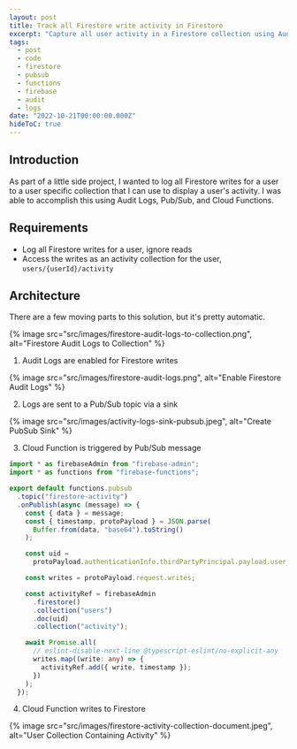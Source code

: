 ```yaml
---
layout: post
title: Track all Firestore write activity in Firestore
excerpt: "Capture all user activity in a Firestore collection using Audit Logs, Pub/Sub, and Cloud Functions."
tags:
  - post
  - code
  - firestore
  - pubsub
  - functions
  - firebase
  - audit
  - logs
date: "2022-10-21T00:00:00.000Z"
hideToC: true
---
```


## Introduction

As part of a little side project, I wanted to log all Firestore writes for a user to a user specific collection that I can use to display a user's activity. I was able to accomplish this using Audit Logs, Pub/Sub, and Cloud Functions.

## Requirements

- Log all Firestore writes for a user, ignore reads
- Access the writes as an activity collection for the user, `users/{userId}/activity`

## Architecture

There are a few moving parts to this solution, but it's pretty automatic.

{% image src="src/images/firestore-audit-logs-to-collection.png", alt="Firestore Audit Logs to Collection" %}

1. Audit Logs are enabled for Firestore writes

{% image src="src/images/firestore-audit-logs.png", alt="Enable Firestore Audit Logs" %}

2. Logs are sent to a Pub/Sub topic via a sink

{% image src="src/images/activity-logs-sink-pubsub.jpeg", alt="Create PubSub Sink" %}

3. Cloud Function is triggered by Pub/Sub message

```typescript
import * as firebaseAdmin from "firebase-admin";
import * as functions from "firebase-functions";

export default functions.pubsub
  .topic("firestore-activity")
  .onPublish(async (message) => {
    const { data } = message;
    const { timestamp, protoPayload } = JSON.parse(
      Buffer.from(data, "base64").toString()
    );

    const uid =
      protoPayload.authenticationInfo.thirdPartyPrincipal.payload.user_id;

    const writes = protoPayload.request.writes;

    const activityRef = firebaseAdmin
      .firestore()
      .collection("users")
      .doc(uid)
      .collection("activity");

    await Promise.all(
      // eslint-disable-next-line @typescript-eslint/no-explicit-any
      writes.map((write: any) => {
        activityRef.add({ write, timestamp });
      })
    );
  });

```

4. Cloud Function writes to Firestore

{% image src="src/images/firestore-activity-collection-document.jpeg", alt="User Collection Containing Activity" %}

